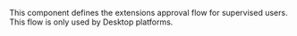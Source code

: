 This component defines the extensions approval flow for supervised users.
This flow is only used by Desktop platforms.
